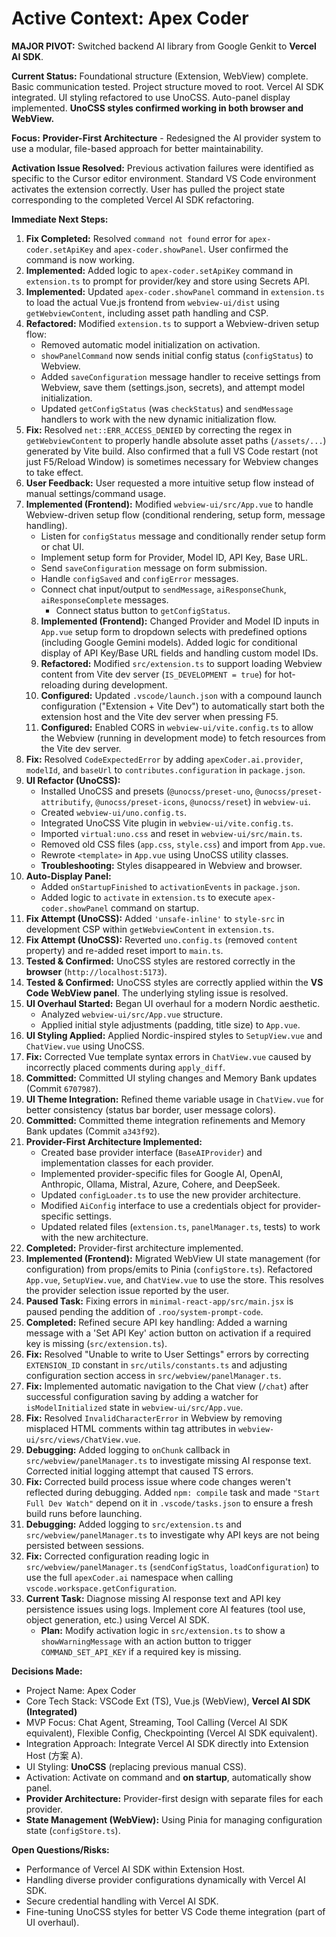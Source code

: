 <!-- Version: 1.39 | Last Updated: 2025-07-08 --> <!-- Updated Version -->

# Active Context: Apex Coder

**MAJOR PIVOT:** Switched backend AI library from Google Genkit to **Vercel AI SDK**.

**Current Status:** Foundational structure (Extension, WebView) complete. Basic communication tested. Project structure moved to root. Vercel AI SDK integrated. UI styling refactored to use UnoCSS. Auto-panel display implemented. **UnoCSS styles confirmed working in both browser and WebView.**

**Focus:** **Provider-First Architecture** - Redesigned the AI provider system to use a modular, file-based approach for better maintainability.

**Activation Issue Resolved:** Previous activation failures were identified as specific to the Cursor editor environment. Standard VS Code environment activates the extension correctly. User has pulled the project state corresponding to the completed Vercel AI SDK refactoring.

**Immediate Next Steps:**

1.  **Fix Completed:** Resolved `command not found` error for `apex-coder.setApiKey` and `apex-coder.showPanel`. User confirmed the command is now working.
2.  **Implemented:** Added logic to `apex-coder.setApiKey` command in `extension.ts` to prompt for provider/key and store using Secrets API.
3.  **Implemented:** Updated `apex-coder.showPanel` command in `extension.ts` to load the actual Vue.js frontend from `webview-ui/dist` using `getWebviewContent`, including asset path handling and CSP.
4.  **Refactored:** Modified `extension.ts` to support a Webview-driven setup flow:
    - Removed automatic model initialization on activation.
    - `showPanelCommand` now sends initial config status (`configStatus`) to Webview.
    - Added `saveConfiguration` message handler to receive settings from Webview, save them (settings.json, secrets), and attempt model initialization.
    - Updated `getConfigStatus` (was `checkStatus`) and `sendMessage` handlers to work with the new dynamic initialization flow.
5.  **Fix:** Resolved `net::ERR_ACCESS_DENIED` by correcting the regex in `getWebviewContent` to properly handle absolute asset paths (`/assets/...`) generated by Vite build. Also confirmed that a full VS Code restart (not just F5/Reload Window) is sometimes necessary for Webview changes to take effect. <!-- Updated Fix -->
6.  **User Feedback:** User requested a more intuitive setup flow instead of manual settings/command usage.
7.  **Implemented (Frontend):** Modified `webview-ui/src/App.vue` to handle Webview-driven setup flow (conditional rendering, setup form, message handling).
    - Listen for `configStatus` message and conditionally render setup form or chat UI.
    - Implement setup form for Provider, Model ID, API Key, Base URL.
    - Send `saveConfiguration` message on form submission.
    - Handle `configSaved` and `configError` messages.
    - Connect chat input/output to `sendMessage`, `aiResponseChunk`, `aiResponseComplete` messages.
      - Connect status button to `getConfigStatus`.
    8.  **Implemented (Frontend):** Changed Provider and Model ID inputs in `App.vue` setup form to dropdown selects with predefined options (including Google Gemini models). Added logic for conditional display of API Key/Base URL fields and handling custom model IDs.
    9.  **Refactored:** Modified `src/extension.ts` to support loading Webview content from Vite dev server (`IS_DEVELOPMENT = true`) for hot-reloading during development.
    10. **Configured:** Updated `.vscode/launch.json` with a compound launch configuration ("Extension + Vite Dev") to automatically start both the extension host and the Vite dev server when pressing F5.
    11. **Configured:** Enabled CORS in `webview-ui/vite.config.ts` to allow the Webview (running in development mode) to fetch resources from the Vite dev server.
8.  **Fix:** Resolved `CodeExpectedError` by adding `apexCoder.ai.provider`, `modelId`, and `baseUrl` to `contributes.configuration` in `package.json`.
9.  **UI Refactor (UnoCSS):**
    - Installed UnoCSS and presets (`@unocss/preset-uno`, `@unocss/preset-attributify`, `@unocss/preset-icons`, `@unocss/reset`) in `webview-ui`.
    - Created `webview-ui/uno.config.ts`.
    - Integrated UnoCSS Vite plugin in `webview-ui/vite.config.ts`.
    - Imported `virtual:uno.css` and reset in `webview-ui/src/main.ts`.
    - Removed old CSS files (`app.css`, `style.css`) and import from `App.vue`.
    - Rewrote `<template>` in `App.vue` using UnoCSS utility classes.
    - **Troubleshooting:** Styles disappeared in Webview and browser.
10. **Auto-Display Panel:**
    - Added `onStartupFinished` to `activationEvents` in `package.json`.
    - Added logic to `activate` in `extension.ts` to execute `apex-coder.showPanel` command on startup.
11. **Fix Attempt (UnoCSS):** Added `'unsafe-inline'` to `style-src` in development CSP within `getWebviewContent` in `extension.ts`.
12. **Fix Attempt (UnoCSS):** Reverted `uno.config.ts` (removed `content` property) and re-added reset import to `main.ts`.
13. **Tested & Confirmed:** UnoCSS styles are restored correctly in the **browser** (`http://localhost:5173`).
14. **Tested & Confirmed:** UnoCSS styles are correctly applied within the **VS Code WebView panel**. The underlying styling issue is resolved.
15. **UI Overhaul Started:** Began UI overhaul for a modern Nordic aesthetic.
    - Analyzed `webview-ui/src/App.vue` structure.
    - Applied initial style adjustments (padding, title size) to `App.vue`.
16. **UI Styling Applied:** Applied Nordic-inspired styles to `SetupView.vue` and `ChatView.vue` using UnoCSS.
17. **Fix:** Corrected Vue template syntax errors in `ChatView.vue` caused by incorrectly placed comments during `apply_diff`.
18. **Committed:** Committed UI styling changes and Memory Bank updates (Commit `6707987`).
19. **UI Theme Integration:** Refined theme variable usage in `ChatView.vue` for better consistency (status bar border, user message colors).
20. **Committed:** Committed theme integration refinements and Memory Bank updates (Commit `a343f92`).
21. **Provider-First Architecture Implemented:**
    - Created base provider interface (`BaseAIProvider`) and implementation classes for each provider.
    - Implemented provider-specific files for Google AI, OpenAI, Anthropic, Ollama, Mistral, Azure, Cohere, and DeepSeek.
    - Updated `configLoader.ts` to use the new provider architecture.
    - Modified `AiConfig` interface to use a credentials object for provider-specific settings.
    - Updated related files (`extension.ts`, `panelManager.ts`, tests) to work with the new architecture.
22. **Completed:** Provider-first architecture implemented.
23. **Implemented (Frontend):** Migrated WebView UI state management (for configuration) from props/emits to Pinia (`configStore.ts`). Refactored `App.vue`, `SetupView.vue`, and `ChatView.vue` to use the store. This resolves the provider selection issue reported by the user.
24. **Paused Task:** Fixing errors in `minimal-react-app/src/main.jsx` is paused pending the addition of `.roo/system-prompt-code`.
25. **Completed:** Refined secure API key handling: Added a warning message with a 'Set API Key' action button on activation if a required key is missing (`src/extension.ts`).
26. **Fix:** Resolved "Unable to write to User Settings" errors by correcting `EXTENSION_ID` constant in `src/utils/constants.ts` and adjusting configuration section access in `src/webview/panelManager.ts`.
27. **Fix:** Implemented automatic navigation to the Chat view (`/chat`) after successful configuration saving by adding a watcher for `isModelInitialized` state in `webview-ui/src/App.vue`.
28. **Fix:** Resolved `InvalidCharacterError` in Webview by removing misplaced HTML comments within tag attributes in `webview-ui/src/views/ChatView.vue`.
29. **Debugging:** Added logging to `onChunk` callback in `src/webview/panelManager.ts` to investigate missing AI response text. Corrected initial logging attempt that caused TS errors.
30. **Fix:** Corrected build process issue where code changes weren't reflected during debugging. Added `npm: compile` task and made `"Start Full Dev Watch"` depend on it in `.vscode/tasks.json` to ensure a fresh build runs before launching.
31. **Debugging:** Added logging to `src/extension.ts` and `src/webview/panelManager.ts` to investigate why API keys are not being persisted between sessions.
32. **Fix:** Corrected configuration reading logic in `src/webview/panelManager.ts` (`sendConfigStatus`, `loadConfiguration`) to use the full `apexCoder.ai` namespace when calling `vscode.workspace.getConfiguration`.
33. **Current Task:** Diagnose missing AI response text and API key persistence issues using logs. Implement core AI features (tool use, object generation, etc.) using Vercel AI SDK.
    - **Plan:** Modify activation logic in `src/extension.ts` to show a `showWarningMessage` with an action button to trigger `COMMAND_SET_API_KEY` if a required key is missing.

**Decisions Made:**

- Project Name: Apex Coder
- Core Tech Stack: VSCode Ext (TS), Vue.js (WebView), **Vercel AI SDK (Integrated)**
- MVP Focus: Chat Agent, Streaming, Tool Calling (Vercel AI SDK equivalent), Flexible Config, Checkpointing (Vercel AI SDK equivalent).
- Integration Approach: Integrate Vercel AI SDK directly into Extension Host (方案 A).
- UI Styling: **UnoCSS** (replacing previous manual CSS).
- Activation: Activate on command and **on startup**, automatically show panel.
- **Provider Architecture:** Provider-first design with separate files for each provider.
- **State Management (WebView):** Using Pinia for managing configuration state (`configStore.ts`).

**Open Questions/Risks:**

- Performance of Vercel AI SDK within Extension Host.
- Handling diverse provider configurations dynamically with Vercel AI SDK.
- Secure credential handling with Vercel AI SDK.
- Fine-tuning UnoCSS styles for better VS Code theme integration (part of UI overhaul).
